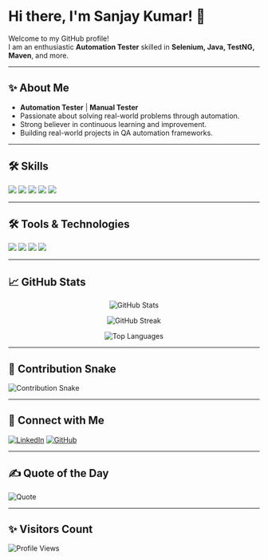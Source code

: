 # Hi there, I'm Sanjay Kumar! 👋

Welcome to my GitHub profile!  
I am an enthusiastic **Automation Tester** skilled in **Selenium, Java, TestNG, Maven**, and more.

---

## ✨ About Me
- **Automation Tester** | **Manual Tester**
- Passionate about solving real-world problems through automation.
- Strong believer in continuous learning and improvement.
- Building real-world projects in QA automation frameworks.

---

## 🛠️ Skills

<p align="left">
  <img src="https://img.shields.io/badge/Java-007396?style=for-the-badge&logo=Java&logoColor=white"/>
  <img src="https://img.shields.io/badge/Selenium-43B02A?style=for-the-badge&logo=selenium&logoColor=white"/>
  <img src="https://img.shields.io/badge/TestNG-FF6F00?style=for-the-badge&logo=testng&logoColor=white"/>
  <img src="https://img.shields.io/badge/Maven-C71A36?style=for-the-badge&logo=apache-maven&logoColor=white"/>
  <img src="https://img.shields.io/badge/RestAssured-16A085?style=for-the-badge&logoColor=white"/>
</p>

---

## 🛠️ Tools & Technologies

<p align="left">
  <img src="https://img.shields.io/badge/Git-F05032?style=for-the-badge&logo=git&logoColor=white"/>
  <img src="https://img.shields.io/badge/GitHub-181717?style=for-the-badge&logo=github&logoColor=white"/>
  <img src="https://img.shields.io/badge/Postman-FF6C37?style=for-the-badge&logo=postman&logoColor=white"/>
  <img src="https://img.shields.io/badge/Jira-0052CC?style=for-the-badge&logo=jira&logoColor=white"/>
</p>

---

## 📈 GitHub Stats

<p align="center">
  <img src="https://github-readme-stats.vercel.app/api?username=sanjaykumar156&show_icons=true&theme=default" alt="GitHub Stats" />
</p>

<p align="center">
  <img src="https://github-readme-streak-stats.herokuapp.com/?user=sanjaykumar156&theme=default" alt="GitHub Streak" />
</p>

<p align="center">
  <img src="https://github-readme-stats.vercel.app/api/top-langs/?username=sanjaykumar156&layout=compact&theme=default" alt="Top Languages" />
</p>

---

## 🐍 Contribution Snake

![Contribution Snake](./github-contribution-grid-snake.svg)

---

## 🔗 Connect with Me

[![LinkedIn](https://img.shields.io/badge/LinkedIn-blue?style=flat&logo=linkedin&logoColor=white)](www.linkedin.com/in/sanjay-kumar-tanguturi-99648017a)
[![GitHub](https://img.shields.io/badge/GitHub-black?style=flat&logo=github&logoColor=white)](https://github.com/sanjaykumar156)

---

## ✍️ Quote of the Day

![Quote](https://quotes-github-readme.vercel.app/api?type=horizontal&theme=light)

---

## ✨ Visitors Count

![Profile Views](https://komarev.com/ghpvc/?username=sanjaykumar156&color=blue&style=flat)

